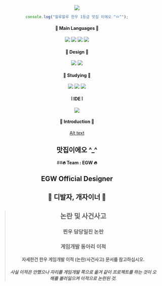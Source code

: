 <div align="center">
  <img src="https://capsule-render.vercel.app/api?type=soft&color=auto&height=150&section=header&text=choba&fontSize=70&animation=twinkling">

  ```javascript
  console.log("할루할루 한우 1등급 맛집 이에오 ^ㅁ^");
  ```

  #### 🤍 Main Languages 🤍
  <img src="https://img.shields.io/badge/HTML5-E34F26?style=flat&logo=HTML5&logoColor=white"/>
  <img src="https://img.shields.io/badge/CSS3-1572B6?style=flat&logo=CSS3&logoColor=white"/>
  <img src="https://img.shields.io/badge/JavaScript-F7DF1E?style=flat&logo=JavaScript&logoColor=white"/>
  <img src="https://img.shields.io/badge/Python-3776AB?style=flat&logo=Python&logoColor=white"/>

  #### 🖤 Design 🖤
  <img src="https://img.shields.io/badge/Adobe Photoshop-31A8FF?style=flat&logo=Adobe Photoshop&logoColor=white"/>
  <img src="https://img.shields.io/badge/Adobe Illustrator-FF9A00?style=flat&logo=Adobe Illustrator&logoColor=white"/>

  #### 🐰 Studying 🥕
  <img src="https://img.shields.io/badge/C-A8B9CC?style=flat&logo=C&logoColor=white"/>
  <img src="https://img.shields.io/badge/PHP-777BB4?style=flat&logo=PHP&logoColor=white"/>
  <img src="https://img.shields.io/badge/Adobe-#FF0000?style=lat&logo=Adobe&logoColor=white"/>
  
  #### ❕ IDE ❕
  <img src="https://img.shields.io/badge/VSCode-007ACC?style=flat&logo=Visual Studio Code&logoColor=white"/>
  
  #### 💜 Introduction 💜 
  [Alt text](https://www.google.com/url?sa=i&url=https%3A%2F%2Fwww.pixiv.net%2Fen%2Fartworks%2F105411203&psig=AOvVaw38tQbOC5Iit8iq83oQNynk&ust=1678935615401000&source=images&cd=vfe&ved=0CA0QjRxqFwoTCIjZzdv43P0CFQAAAAAdAAAAABAD"siro")
  ## 맛집이에오 ^_^
  ##**🔥 Team : EGW 🔥**
  ## EGW Official Designer </span>
  ## 💖 디발자, 개자이너 💖
  > ## 논란 및 사건사고
  > ### 찐우 담당일진 논란
  > ### 게임개발 동아리 이적 
  > #### 자세한건 한우 게임개발 이적 (논란/사건사고) 문서를 참고하십시오.
  > ##### 사실 이적은 안했으나 자리를 게임개발 쪽으로 옮겨 같이 프로젝트를 하는 것이 오해를 불러일으켜 이적으로 논란된 것.
</div>
